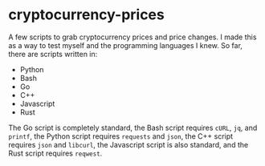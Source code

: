 # cryptocurrency-prices
A few scripts to grab cryptocurrency prices and price changes.  I made this as a way to test myself and the programming languages I knew.  So far, there are scripts written in:
- Python
- Bash
- Go
- C++
- Javascript
- Rust

The Go script is completely standard, the Bash script requires `cURL`, `jq`, and `printf`, the Python script requires `requests` and `json`, the C++ script requires `json` and `libcurl`, the Javascript script is also standard, and the Rust script requires `reqwest`.
